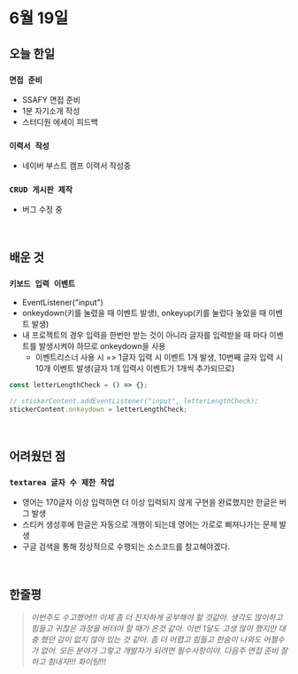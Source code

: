 # 6월 19일

## 오늘 한일

### `면접 준비`

- SSAFY 면접 준비
- 1분 자기소개 작성
- 스터디원 에세이 피드백

### `이력서 작성`

- 네이버 부스트 캠프 이력서 작성중

### `CRUD 게시판 제작`

- 버그 수정 중

<br>

## 배운 것

### `키보드 입력 이벤트`

- EventListener("input")
- onkeydown(키를 눌렸을 때 이벤트 발생), onkeyup(키를 눌렀다 놓았을 때 이벤트 발생)
- 내 프로젝트의 경우 입력을 한번만 받는 것이 아니라 글자를 입력받을 때 마다 이벤트를 발생시켜야 하므로 onkeydown을 사용
  - 이벤트리스너 사용 시 => 1글자 입력 시 이벤트 1개 발생, 10번째 글자 입력 시 10개 이벤트 발생(글자 1개 입력시 이벤트가 1개씩 추가되므로)

```js
const letterLengthCheck = () => {};

// stickerContent.addEventListener("input", letterLengthCheck);
stickerContent.onkeydown = letterLengthCheck;
```

<br>

## 어려웠던 점

### `textarea 글자 수 제한 작업`

- 영어는 170글자 이상 입력하면 더 이상 입력되지 않게 구현을 완료했지만 한글은 버그 발생
- 스티커 생성후에 한글은 자동으로 개행이 되는데 영어는 가로로 삐져나가는 문제 발생
- 구글 검색을 통해 정상적으로 수행되는 소스코드를 참고해야겠다.

<br>

## 한줄평

> _이번주도 수고했어!!! 이제 좀 더 진지하게 공부해야 할 것같아. 생각도 많이하고 힘들고 귀찮은 과정을 버텨야 할 때가 온것 같아. 이번 1달도 고생 많이 했지만 대충 했던 감이 없지 않아 있는 것 같아. 좀 더 어렵고 힘들고 한숨이 나와도 어쩔수가 없어. 모든 분야가 그렇고 개발자가 되려면 필수사항이야. 다음주 면접 준비 잘하고 힘내자!!! 화이팅!!!_

<br>
